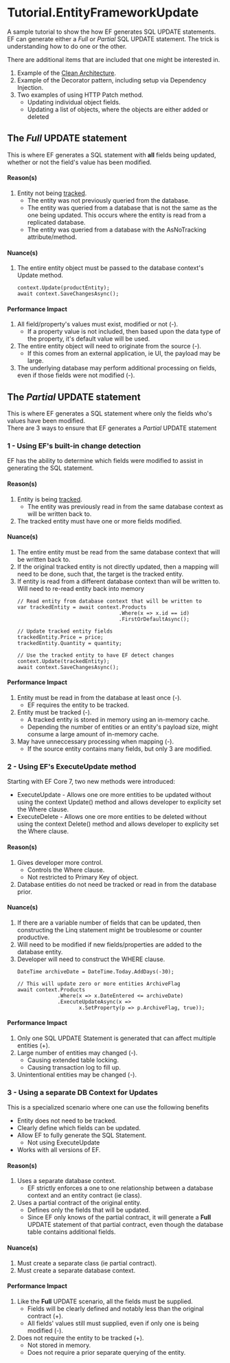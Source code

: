 # Tutorial.EntityFrameworkUpdate 
A sample tutorial to show the how EF generates SQL UPDATE statements.
EF can generate either a *Full* or *Partial* SQL UPDATE statement.
The trick is understanding how to do one or the other.

There are additional items that are included that one might be interested in.  
1.  Example of the [Clean Architecture](https://levelup.gitconnected.com/clean-architecture-86c4f03e4771).
2.  Example of the Decorator pattern, including setup via Dependency Injection.  
3.  Two examples of using HTTP Patch method.  
    -  Updating individual object fields.
    -  Updating a list of objects, where the objects are either added or deleted


## The *Full* UPDATE statement
This is where EF generates a SQL statement with **all** fields being updated, whether or not the field's value has been modified.
#### Reason(s)
1.  Entity not being [tracked](https://learn.microsoft.com/en-us/ef/core/querying/tracking).
    -  The entity was not previously queried from the database.
    -  The entity was queried from a database that is not the same as the one being updated.  This occurs where the entity is read from a replicated database.
    -  The entity was queried from a database with the AsNoTracking attribute/method.

#### Nuance(s)
1.  The entire entity object must be passed to the database context's Update method.
    ```    
    context.Update(productEntity);
    await context.SaveChangesAsync();
    ```
#### Performance Impact
1.  All field/property's values must exist, modified or not (-).
    -  If a property value is not included, then based upon the data type of the property, it's default value will be used.
2.  The entire entity object will need to originate from the source (-).
    -  If this comes from an external application, ie UI, the payload may be large.
3.  The underlying database may perform additional processing on fields, even if those fields were not modified (-).


## The *Partial* UPDATE statement
This is where EF generates a SQL statement where only the fields who's values have been modified.  
There are 3 ways to ensure that EF generates a *Partial* UPDATE statement

### 1 - Using EF's built-in change detection
EF has the ability to determine which fields were modified to assist in generating the SQL statement.
#### Reason(s)
1.  Entity is being [tracked](https://learn.microsoft.com/en-us/ef/core/querying/tracking).
    -  The entity was previously read in from the same database context as will be written back to.
2.  The tracked entity must have one or more fields modified.

#### Nuance(s)
1.  The entire entity must be read from the same database context that will be written back to.
2.  If the original tracked entity is not directly updated, then a mapping will need to be done, such that, the target is the tracked entity.
3.  If entity is read from a different database context than will be written to.  Will need to re-read entity back into memory
    ```    
    // Read entity from database context that will be written to
    var trackedEntity = await context.Products
                                     .Where(x => x.id == id)
                                     .FirstOrDefaultAsync();
    
    // Update tracked entity fields
    trackedEntity.Price = price;
    trackedEntity.Quantity = quantity;

    // Use the tracked entity to have EF detect changes
    context.Update(trackedEntity);
    await context.SaveChangesAsync();
    ```
#### Performance Impact
1.  Entity must be read in from the database at least once (-).
    -  EF requires the entity to be tracked.
2.  Entity must be tracked (-).
    -  A tracked entity is stored in memory using an in-memory cache.
    -  Depending the number of entities or an entity's payload size,  might consume a large amount of in-memory cache.
3.  May have unneccessary processing when mapping (-).
    -  If the source entity contains many fields, but only 3 are modified.


### 2 - Using EF's ExecuteUpdate method
Starting with EF Core 7, two new methods were introduced:
-  ExecuteUpdate - Allows one ore more entities to be updated without using the context Update() method and allows developer to explicity set the Where clause.
-  ExecuteDelete - Allows one ore more entities to be deleted without using the context Delete() method and allows developer to explicity set the Where clause.
#### Reason(s)
1.  Gives developer more control.
    -  Controls the Where clause.
    -  Not restricted to Primary Key of object.
2.  Database entities do not need be tracked or read in from the database prior.

#### Nuance(s)
1.  If there are a variable number of fields that can be updated, then constructing the Linq statement might be troublesome or counter productive.
2.  Will need to be modified if new fields/properties are added to the database entity.
3.  Developer will need to construct the WHERE clause.
    ```    
    DateTime archiveDate = DateTime.Today.AddDays(-30);
    
    // This will update zero or more entities ArchiveFlag
    await context.Products
                 .Where(x => x.DateEntered <= archiveDate)
                 .ExecuteUpdateAsync(x => 
                        x.SetProperty(p => p.ArchiveFlag, true));
    ```

#### Performance Impact
1.  Only one SQL UPDATE Statement is generated that can affect multiple entities (+).
2.  Large number of entities may changed (-).
    -  Causing extended table locking.
    -  Causing transaction log to fill up.
3.  Unintentional entities may be changed (-).


### 3 - Using a separate DB Context for Updates
This is a specialized scenario where one can use the following benefits
-  Entity does not need to be tracked.
-  Clearly define which fields can be updated.
-  Allow EF to fully generate the SQL Statement.
    -  Not using ExecuteUpdate
-  Works with all versions of EF.

#### Reason(s)
1.  Uses a separate database context.
    -  EF strictly enforces a one to one relationship between a database context and an entity contract (ie class).
2.  Uses a partial contract of the original entity.
    -  Defines only the fields that will be updated.
    -  Since EF only knows of the partial contract, it will generate a **Full** UPDATE statement of that partial contract, even though the database table contains additional fields.

#### Nuance(s)
1.  Must create a separate class (ie partial contract).
2.  Must create a separate database context.

#### Performance Impact
1.  Like the **Full** UPDATE scenario, all the fields must be supplied.
    -  Fields will be clearly defined and notably less than the original contract (+).
    -  All fields' values still must supplied, even if only one is being modified (-).
2.  Does not require the entity to be tracked (+).
    -  Not stored in memory.
    -  Does not require a prior separate querying of the entity.
